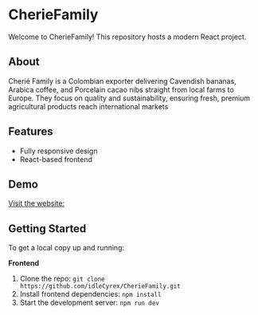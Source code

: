 # CherieFamily

Welcome to CherieFamily! This repository hosts a modern React project.

## About

Cherié Family is a Colombian exporter delivering Cavendish bananas, Arabica coffee, and Porcelain cacao nibs straight from local farms to Europe. They focus on quality and sustainability, ensuring fresh, premium agricultural products reach international markets

## Features
- Fully responsive design
- React-based frontend

## Demo

[Visit the website:](https://www.cheriefamily.com/) 

## Getting Started
To get a local copy up and running: 

**Frontend**

1. Clone the repo:
 ```git clone https://github.com/idleCyrex/CherieFamily.git```
2. Install frontend dependencies:
 ```npm install```
3. Start the development server:
 ```npm run dev```
